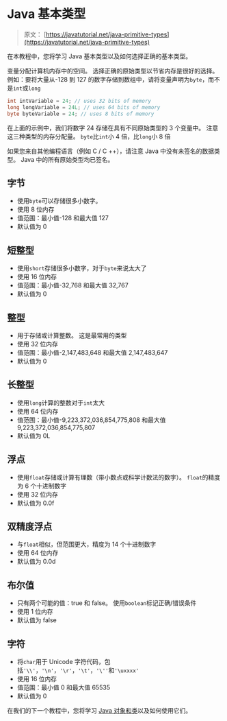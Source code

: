 # Java 基本类型

> 原文： [https://javatutorial.net/java-primitive-types](https://javatutorial.net/java-primitive-types)

在本教程中，您将学习 Java 基本类型以及如何选择正确的基本类型。

变量分配计算机内存中的空间。 选择正确的原始类型以节省内存是很好的选择。 例如：要将大量从-128 到 127 的数字存储到数组中，请将变量声明为`byte`，而不是`int`或`long`

```java
int intVariable = 24; // uses 32 bits of memory
long longVariable = 24L; // uses 64 bits of memory
byte byteVariable = 24; // uses 8 bits of memory
```

在上面的示例中，我们将数字 24 存储在具有不同原始类型的 3 个变量中。 注意这三种类型的内存分配量。 `byte`比`int`小 4 倍，比`long`小 8 倍

如果您来自其他编程语言（例如 C / C ++），请注意 Java 中没有未签名的数据类型。 Java 中的所有原始类型均已签名。

## 字节

*   使用`byte`可以存储很多小数字。
*   使用 8 位内存
*   值范围：最小值-128 和最大值 127
*   默认值为 0

## 短整型

*   使用`short`存储很多小数字，对于`byte`来说太大了
*   使用 16 位内存
*   值范围：最小值-32,768 和最大值 32,767
*   默认值为 0

## 整型

*   用于存储或计算整数。 这是最常用的类型
*   使用 32 位内存
*   值范围：最小值-2,147,483,648 和最大值 2,147,483,647
*   默认值为 0

## 长整型

*   使用`long`计算的整数对于`int`太大
*   使用 64 位内存
*   值范围：最小值-9,223,372,036,854,775,808 和最大值 9,223,372,036,854,775,807
*   默认值为 0L

## 浮点

*   使用`float`存储或计算有理数（带小数点或科学计数法的数字）。 `float`的精度为 6 个十进制数字
*   使用 32 位内存
*   默认值为 0.0f

## 双精度浮点

*   与`float`相似，但范围更大，精度为 14 个十进制数字
*   使用 64 位内存
*   默认值为 0.0d

## 布尔值

*   只有两个可能的值：true 和 false。 使用`boolean`标记正确/错误条件
*   使用 1 位内存
*   默认值为 false

## 字符

*   将`char`用于 Unicode 字符代码，包括`'\\'`，`'\n'`，`'\r'`，`'\t'`，`'\''`和`'\uxxxx'`
*   使用 16 位内存
*   值范围：最小值 0 和最大值 65535
*   默认值为 0

在我们的下一个教程中，您将学习 [Java 对象和类](https://javatutorial.net/java-objects-and-classes-tutorial)以及如何使用它们。